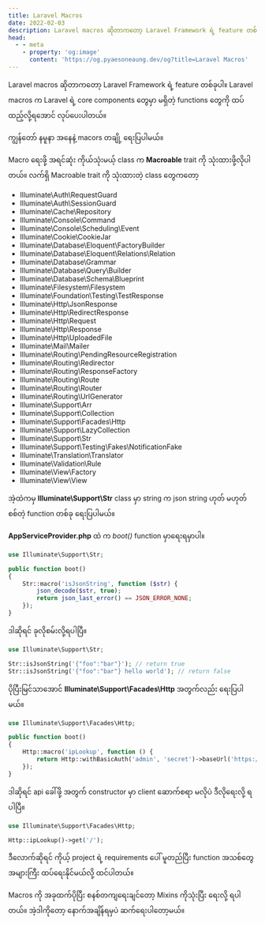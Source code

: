 ```yaml
---
title: Laravel Macros
date: 2022-02-03
description: Laravel macros ဆိုတာကတော့ Laravel Framework ရဲ့ feature တစ်ခုပါ။ Laravel macros က Laravel ရဲ့ core components တွေမှာ မရှိတဲ့ functions တွေကို ထပ်ထည့်လို့ရအောင် လုပ်ပေးပါတယ်။
head:
  - - meta
    - property: 'og:image'
      content: 'https://og.pyaesoneaung.dev/og?title=Laravel Macros'
---
```


Laravel macros ဆိုတာကတော့ Laravel Framework ရဲ့ feature တစ်ခုပါ။ Laravel macros က Laravel ရဲ့ core components တွေမှာ မရှိတဲ့ functions တွေကို ထပ်ထည့်လို့ရအောင် လုပ်ပေးပါတယ်။

ကျွန်တော် နမူနာ အနေနဲ့ macors တချို့ ရေးပြပါမယ်။

Macro ရေးဖို့ အရင်ဆုံး ကိုယ်သုံးမယ့် class က **Macroable** trait ကို သုံးထားဖို့လိုပါတယ်။
လက်ရှိ Macroable trait ကို သုံးထားတဲ့ class တွေကတော့

- Illuminate\Auth\RequestGuard
- Illuminate\Auth\SessionGuard
- Illuminate\Cache\Repository
- Illuminate\Console\Command
- Illuminate\Console\Scheduling\Event
- Illuminate\Cookie\CookieJar
- Illuminate\Database\Eloquent\FactoryBuilder
- Illuminate\Database\Eloquent\Relations\Relation
- Illuminate\Database\Grammar
- Illuminate\Database\Query\Builder
- Illuminate\Database\Schema\Blueprint
- Illuminate\Filesystem\Filesystem
- Illuminate\Foundation\Testing\TestResponse
- Illuminate\Http\JsonResponse
- Illuminate\Http\RedirectResponse
- Illuminate\Http\Request
- Illuminate\Http\Response
- Illuminate\Http\UploadedFile
- Illuminate\Mail\Mailer
- Illuminate\Routing\PendingResourceRegistration
- Illuminate\Routing\Redirector
- Illuminate\Routing\ResponseFactory
- Illuminate\Routing\Route
- Illuminate\Routing\Router
- Illuminate\Routing\UrlGenerator
- Illuminate\Support\Arr
- Illuminate\Support\Collection
- Illuminate\Support\Facades\Http
- Illuminate\Support\LazyCollection
- Illuminate\Support\Str
- Illuminate\Support\Testing\Fakes\NotificationFake
- Illuminate\Translation\Translator
- Illuminate\Validation\Rule
- Illuminate\View\Factory
- Illuminate\View\View

အဲ့ထဲကမှ **Illuminate\Support\Str** class မှာ string က json string ဟုတ် မဟုတ် စစ်တဲ့ function တစ်ခု ရေးပြပါမယ်။

**AppServiceProvider.php** ထဲ က _boot()_ function မှာရေးရမှာပါ။

```php
use Illuminate\Support\Str;

public function boot()
{
    Str::macro('isJsonString', function ($str) {
        json_decode($str, true);
        return json_last_error() == JSON_ERROR_NONE;
    });
}
```

ဒါဆိုရင် ခုလိုစမ်းလို့ရပါပြီ။

```php
use Illuminate\Support\Str;

Str::isJsonString('{"foo":"bar"}'); // return true
Str::isJsonString('{"foo":"bar"} hello world'); // return false
```

ပိုပြီးမြင်သာအောင် **Illuminate\Support\Facades\Http** အတွက်လည်း ရေးပြပါမယ်။

```php
use Illuminate\Support\Facades\Http;

public function boot()
{
    Http::macro('ipLookup', function () {
        return Http::withBasicAuth('admin', 'secret')->baseUrl('https://iplookupbalabala.com');
    });
}
```

ဒါဆိုရင် api ခေါ်ဖို့ အတွက် constructor မှာ client ဆောက်စရာ မလိုပဲ ဒီလိုရေးလို့ ရပါပြီ။

```php
use Illuminate\Support\Facades\Http;

Http::ipLookup()->get('/');
```

ဒီလောက်ဆိုရင် ကိုယ့် project ရဲ့ requirements ပေါ် မူတည်ပြီး function အသစ်တွေ အများကြီး ထပ်ရေးနိုင်မယ်လို့ ထင်ပါတယ်။

Macros ကို အခုထက်ပိုပြီး စနစ်တကျရေးချင်တော့ Mixins ကိုသုံးပြီး ရေးလို့ ရပါတယ်။ အဲ့ဒါကိုတော့ နောက်အချိန်ရမှပဲ ဆက်ရေးပါတော့မယ်။
